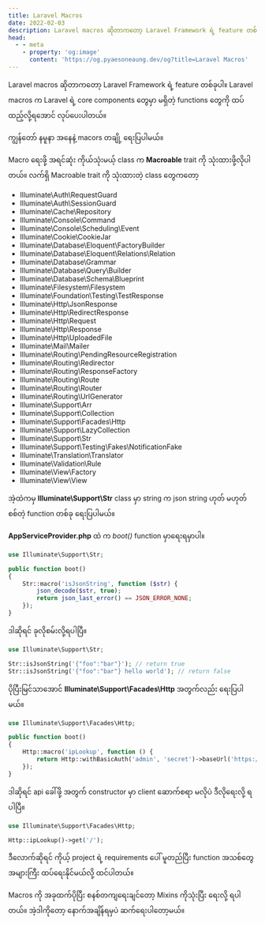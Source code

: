 ```yaml
---
title: Laravel Macros
date: 2022-02-03
description: Laravel macros ဆိုတာကတော့ Laravel Framework ရဲ့ feature တစ်ခုပါ။ Laravel macros က Laravel ရဲ့ core components တွေမှာ မရှိတဲ့ functions တွေကို ထပ်ထည့်လို့ရအောင် လုပ်ပေးပါတယ်။
head:
  - - meta
    - property: 'og:image'
      content: 'https://og.pyaesoneaung.dev/og?title=Laravel Macros'
---
```


Laravel macros ဆိုတာကတော့ Laravel Framework ရဲ့ feature တစ်ခုပါ။ Laravel macros က Laravel ရဲ့ core components တွေမှာ မရှိတဲ့ functions တွေကို ထပ်ထည့်လို့ရအောင် လုပ်ပေးပါတယ်။

ကျွန်တော် နမူနာ အနေနဲ့ macors တချို့ ရေးပြပါမယ်။

Macro ရေးဖို့ အရင်ဆုံး ကိုယ်သုံးမယ့် class က **Macroable** trait ကို သုံးထားဖို့လိုပါတယ်။
လက်ရှိ Macroable trait ကို သုံးထားတဲ့ class တွေကတော့

- Illuminate\Auth\RequestGuard
- Illuminate\Auth\SessionGuard
- Illuminate\Cache\Repository
- Illuminate\Console\Command
- Illuminate\Console\Scheduling\Event
- Illuminate\Cookie\CookieJar
- Illuminate\Database\Eloquent\FactoryBuilder
- Illuminate\Database\Eloquent\Relations\Relation
- Illuminate\Database\Grammar
- Illuminate\Database\Query\Builder
- Illuminate\Database\Schema\Blueprint
- Illuminate\Filesystem\Filesystem
- Illuminate\Foundation\Testing\TestResponse
- Illuminate\Http\JsonResponse
- Illuminate\Http\RedirectResponse
- Illuminate\Http\Request
- Illuminate\Http\Response
- Illuminate\Http\UploadedFile
- Illuminate\Mail\Mailer
- Illuminate\Routing\PendingResourceRegistration
- Illuminate\Routing\Redirector
- Illuminate\Routing\ResponseFactory
- Illuminate\Routing\Route
- Illuminate\Routing\Router
- Illuminate\Routing\UrlGenerator
- Illuminate\Support\Arr
- Illuminate\Support\Collection
- Illuminate\Support\Facades\Http
- Illuminate\Support\LazyCollection
- Illuminate\Support\Str
- Illuminate\Support\Testing\Fakes\NotificationFake
- Illuminate\Translation\Translator
- Illuminate\Validation\Rule
- Illuminate\View\Factory
- Illuminate\View\View

အဲ့ထဲကမှ **Illuminate\Support\Str** class မှာ string က json string ဟုတ် မဟုတ် စစ်တဲ့ function တစ်ခု ရေးပြပါမယ်။

**AppServiceProvider.php** ထဲ က _boot()_ function မှာရေးရမှာပါ။

```php
use Illuminate\Support\Str;

public function boot()
{
    Str::macro('isJsonString', function ($str) {
        json_decode($str, true);
        return json_last_error() == JSON_ERROR_NONE;
    });
}
```

ဒါဆိုရင် ခုလိုစမ်းလို့ရပါပြီ။

```php
use Illuminate\Support\Str;

Str::isJsonString('{"foo":"bar"}'); // return true
Str::isJsonString('{"foo":"bar"} hello world'); // return false
```

ပိုပြီးမြင်သာအောင် **Illuminate\Support\Facades\Http** အတွက်လည်း ရေးပြပါမယ်။

```php
use Illuminate\Support\Facades\Http;

public function boot()
{
    Http::macro('ipLookup', function () {
        return Http::withBasicAuth('admin', 'secret')->baseUrl('https://iplookupbalabala.com');
    });
}
```

ဒါဆိုရင် api ခေါ်ဖို့ အတွက် constructor မှာ client ဆောက်စရာ မလိုပဲ ဒီလိုရေးလို့ ရပါပြီ။

```php
use Illuminate\Support\Facades\Http;

Http::ipLookup()->get('/');
```

ဒီလောက်ဆိုရင် ကိုယ့် project ရဲ့ requirements ပေါ် မူတည်ပြီး function အသစ်တွေ အများကြီး ထပ်ရေးနိုင်မယ်လို့ ထင်ပါတယ်။

Macros ကို အခုထက်ပိုပြီး စနစ်တကျရေးချင်တော့ Mixins ကိုသုံးပြီး ရေးလို့ ရပါတယ်။ အဲ့ဒါကိုတော့ နောက်အချိန်ရမှပဲ ဆက်ရေးပါတော့မယ်။
